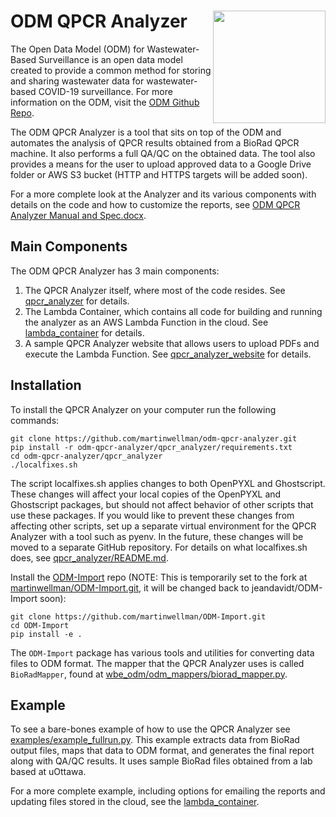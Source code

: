# <img src="https://github.com/Big-Life-Lab/ODM/blob/018dc627d6d0842fd3d1d0b854471c225ae0eb82/img/ODM-logo.png" align="right" alt="" width="180"/> ODM QPCR Analyzer

The Open Data Model (ODM) for Wastewater-Based Surveillance is an open data model created to provide a common method for storing and sharing wastewater data for wastewater-based COVID-19 surveillance. For more information on the ODM, visit the [ODM Github Repo](https://github.com/Big-Life-Lab/ODM).

The ODM QPCR Analyzer is a tool that sits on top of the ODM and automates the analysis of QPCR results obtained from a BioRad QPCR machine. It also performs a full QA/QC on the obtained data. The tool also provides a means for the user to upload approved data to a Google Drive folder or AWS S3 bucket (HTTP and HTTPS targets will be added soon).

For a more complete look at the Analyzer and its various components with details on the code and how to customize the reports, see [ODM QPCR Analyzer Manual and Spec.docx](ODM%20QPCR%20Analyzer%20Manual%20and%20Spec.docx).

## Main Components

The ODM QPCR Analyzer has 3 main components:

1. The QPCR Analyzer itself, where most of the code resides. See [qpcr_analyzer](qpcr_analyzer) for details.
1. The Lambda Container, which contains all code for building and running the analyzer as an AWS Lambda Function in the cloud. See [lambda_container](lambda_container) for details.
1. A sample QPCR Analyzer website that allows users to upload PDFs and execute the Lambda Function. See [qpcr_analyzer_website](qpcr_analyzer_website) for details.

## Installation

To install the QPCR Analyzer on your computer run the following commands:

    git clone https://github.com/martinwellman/odm-qpcr-analyzer.git
    pip install -r odm-qpcr-analyzer/qpcr_analyzer/requirements.txt
    cd odm-qpcr-analyzer/qpcr_analyzer
    ./localfixes.sh

The script localfixes.sh applies changes to both OpenPYXL and Ghostscript. These changes will affect your local copies of the OpenPYXL and Ghostscript packages, but should not affect behavior of other scripts that use these packages. If you would like to prevent these changes from affecting other scripts, set up a separate virtual environment for the QPCR Analyzer with a tool such as pyenv. In the future, these changes will be moved to a separate GitHub repository. For details on what localfixes.sh does, see [qpcr_analyzer/README.md](qpcr_analyzer/README.md).

Install the [ODM-Import](https://github.com/jeandavidt/ODM-Import) repo (NOTE: This is temporarily set to the fork at [martinwellman/ODM-Import.git](https://github.com/martinwellman/ODM-Import.git), it will be changed back to jeandavidt/ODM-Import soon):

    git clone https://github.com/martinwellman/ODM-Import.git
    cd ODM-Import
    pip install -e .

The `ODM-Import` package has various tools and utilities for converting data files to ODM format. The mapper that the QPCR Analyzer uses is called `BioRadMapper`, found at [wbe_odm/odm_mappers/biorad_mapper.py](https://github.com/jeandavidt/ODM-Import/blob/main/wbe_odm/odm_mappers/biorad_mapper.py).

## Example

To see a bare-bones example of how to use the QPCR Analyzer see [examples/example_fullrun.py](examples/example_fullrun.py). This example extracts data from BioRad output files, maps that data to ODM format, and generates the final report along with QA/QC results. It uses sample BioRad files obtained from a lab based at uOttawa.

For a more complete example, including options for emailing the reports and updating files stored in the cloud, see the [lambda_container](lambda_container).
